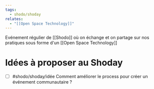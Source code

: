 ```yaml
---
tags:
  - shodo/shoday
relates:
  - "[[Open Space Technology]]"
---
```

Evénement régulier de [[Shodo]] où on échange et on partage sur nos pratiques sous forme d'un [[Open Space Technology]]

# Idées à proposer au Shoday

- [ ] #shodo/shoday/idée Comment améliorer le process pour créer un événement communautaire ?